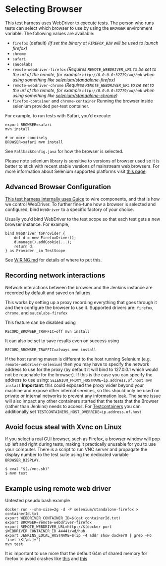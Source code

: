 # Selecting Browser

This test harness uses WebDriver to execute tests.
The person who runs tests can select which browser to use by using the `BROWSER` environment variable.
The following values are available:

 * `firefox` (default)
        _(if set the binary at `FIREFOX_BIN` will be used to launch firefox)_
 * `chrome`
 * `safari`
 * `saucelabs`
 * `remote-webdriver-firefox`
        _(Requires `REMOTE_WEBDRIVER_URL` to be set to the url of the remote,
          for example `http://0.0.0.0:32779/wd/hub`
          when using something like
          [selenium/standalone-firefox](https://hub.docker.com/r/selenium/standalone-firefox/))_
 * `remote-webdriver-chrome`
        _(Requires `REMOTE_WEBDRIVER_URL` to be set to the url of the remote,
          for example `http://0.0.0.0:32779/wd/hub`
          when using something like
          [selenium/standalone-chrome](https://hub.docker.com/r/selenium/standalone-chrome/))_
 * `firefox-container` and `chrome-container`
        Running the browser inside selenium provided per-test container.

For example, to run tests with Safari, you'd execute:

    export BROWSER=safari
    mvn install

    # or more concisely
    BROWSER=safari mvn install

See `FallbackConfig.java` for how the browser is selected.

Please note selenium library is sensitive to versions of browser used so it is better to stick with recent stable versions of mainstream web browsers. For more information about Selenium supported platforms visit [this page](http://www.seleniumhq.org/about/platforms.jsp).

## Advanced Browser Configuration
[This test harness internally uses Guice](GUICE.md) to wire components, and that is how we control
WebDriver. To further fine-tune how a browser is selected and configured, bind `WebDriver` to
a specific factory of your choice.

Usually you'd bind WebDriver to the test scope so that each test gets a new browser instance.
For example,

    bind WebDriver toProvider {
        def d = new FirefoxDriver();
        d.manage().addCookie(...);
        return d;
    } as Provider _in TestScope

See [WIRING.md](WIRING.md) for details of where to put this.

## Recording network interactions

Network interactions between the browser and the Jenkins instance are recorded by default and saved on failures.

This works by setting up a proxy recording everything that goes through it and then configure the browser to use it.
Supported drivers are: `firefox`, `chrome`, and `saucelabs-firefox`

This feature can be disabled using 

    RECORD_BROWSER_TRAFFIC=off mvn install
    
It can also be set to save results even on success using

    RECORD_BROWSER_TRAFFIC=always mvn install

If the host running maven is different to the host running Selenium (e.g. `remote-webdriver-selenium`) then you may have to specify the network address to use for the proxy (by default it will bind to 127.0.0.1 which would not be reachable for the browser).
If this is the case you can specify the address to use using:
    `SELENIUM_PROXY_HOSTNAME=ip.address.of.host mvn install`
**Important**: this could exposed the proxy wider beyond your machine and expose other internal services, so this should only be used on private or internal networks to prevent any information leak.
The same issue will also impact any other containers started that the tests that the Browser (rather than Jenkins) needs to access.
For [Testcontainers](https://testcontainers.com/) you can additionally set `TESTCONTAINERS_HOST_OVERRIDE=ip.address.of.host`

## Avoid focus steal with Xvnc on Linux
If you select a real GUI browser, such as Firefox,
a browser window will pop up left and right during tests,
making it practically unusable for you to use your computer.
There is a script to run VNC server and propagate the display number to the test suite using the dedicated variable `BROWSER_DISPLAY`.

    $ eval "$(./vnc.sh)"
    $ mvn test

## Example using remote web driver

Untested pseudo bash example

    docker run --shm-size=2g -d -P selenium/standalone-firefox > containerId.txt
    export WEBDRIVER_CONTAINER_ID=$(cat containerId.txt)
    export BROWSER=remote-webdriver-firefox
    export REMOTE_WEBDRIVER_URL=http://$(docker port $WEBDRIVER_CONTAINER_ID 4444)/wd/hub
    export JENKINS_LOCAL_HOSTNAME=$(ip -4 addr show docker0 | grep -Po 'inet \K[\d.]+')
    mvn test

It is important to use more that the default 64m of shared memory for firefox to avoid crashes like [this](https://bugzilla.mozilla.org/show_bug.cgi?id=1245239) and [this](https://bugzilla.mozilla.org/show_bug.cgi?id=1338771#c10)
